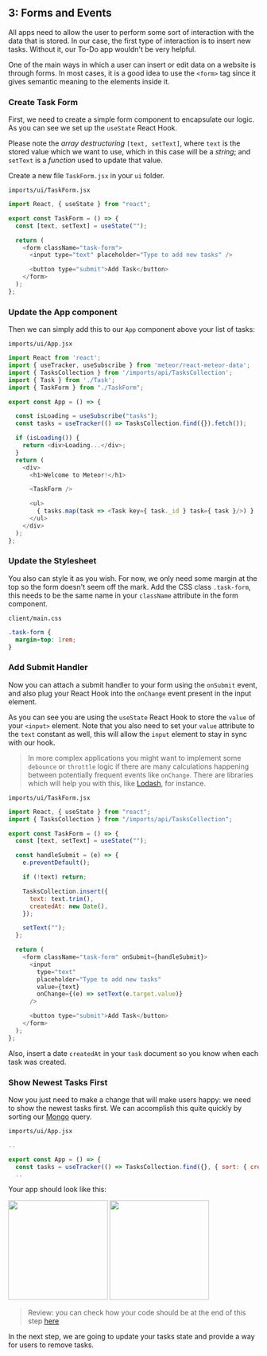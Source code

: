 ## 3: Forms and Events

All apps need to allow the user to perform some sort of interaction with the data that is stored. In our case, the first type of interaction is to insert new tasks. Without it, our To-Do app wouldn't be very helpful.

One of the main ways in which a user can insert or edit data on a website is through forms. In most cases, it is a good idea to use the `<form>` tag since it gives semantic meaning to the elements inside it.

### Create Task Form

First, we need to create a simple form component to encapsulate our logic. As you can see we set up the `useState` React Hook.

Please note the _array destructuring_ `[text, setText]`, where `text` is the stored value which we want to use, which in this case will be a _string_; and `setText` is a _function_ used to update that value.

Create a new file `TaskForm.jsx` in your `ui` folder.

`imports/ui/TaskForm.jsx`

```js
import React, { useState } from "react";

export const TaskForm = () => {
  const [text, setText] = useState("");

  return (
    <form className="task-form">
      <input type="text" placeholder="Type to add new tasks" />

      <button type="submit">Add Task</button>
    </form>
  );
};
```

### Update the App component

Then we can simply add this to our `App` component above your list of tasks:

`imports/ui/App.jsx`

```js
import React from 'react';
import { useTracker, useSubscribe } from 'meteor/react-meteor-data';
import { TasksCollection } from '/imports/api/TasksCollection';
import { Task } from './Task';
import { TaskForm } from "./TaskForm";

export const App = () => {

  const isLoading = useSubscribe("tasks");
  const tasks = useTracker(() => TasksCollection.find({}).fetch());

  if (isLoading()) {
    return <div>Loading...</div>;
  }
  return (
    <div>
      <h1>Welcome to Meteor!</h1>

      <TaskForm />

      <ul>
        { tasks.map(task => <Task key={ task._id } task={ task }/>) }
      </ul>
    </div>
  );
};
```

### Update the Stylesheet

You also can style it as you wish. For now, we only need some margin at the top so the form doesn't seem off the mark. Add the CSS class `.task-form`, this needs to be the same name in your `className` attribute in the form component.

`client/main.css`

```css
.task-form {
  margin-top: 1rem;
}
```

### Add Submit Handler

Now you can attach a submit handler to your form using the `onSubmit` event, and also plug your React Hook into the `onChange` event present in the input element.

As you can see you are using the `useState` React Hook to store the `value` of your `<input>` element. Note that you also need to set your `value` attribute to the `text` constant as well, this will allow the `input` element to stay in sync with our hook.

> In more complex applications you might want to implement some `debounce` or `throttle` logic if there are many calculations happening between potentially frequent events like `onChange`. There are libraries which will help you with this, like [Lodash](https://lodash.com/), for instance.

`imports/ui/TaskForm.jsx`

```js
import React, { useState } from "react";
import { TasksCollection } from "/imports/api/TasksCollection";

export const TaskForm = () => {
  const [text, setText] = useState("");

  const handleSubmit = (e) => {
    e.preventDefault();

    if (!text) return;

    TasksCollection.insert({
      text: text.trim(),
      createdAt: new Date(),
    });

    setText("");
  };

  return (
    <form className="task-form" onSubmit={handleSubmit}>
      <input
        type="text"
        placeholder="Type to add new tasks"
        value={text}
        onChange={(e) => setText(e.target.value)}
      />

      <button type="submit">Add Task</button>
    </form>
  );
};
```

Also, insert a date `createdAt` in your `task` document so you know when each task was created.

### Show Newest Tasks First

Now you just need to make a change that will make users happy: we need to show the newest tasks first. We can accomplish this quite quickly by sorting our [Mongo](https://guide.meteor.com/collections.html#mongo-collections) query.

`imports/ui/App.jsx`

```js
..

export const App = () => {
  const tasks = useTracker(() => TasksCollection.find({}, { sort: { createdAt: -1 } }).fetch());
  ..
```

Your app should look like this:

<img width="200px" src="/tutorials/react/assets/step03-form-new-task.png"/>

<img width="200px" src="/tutorials/react/assets/step03-new-task-on-list.png"/>

> Review: you can check how your code should be at the end of this step [here](https://github.com/meteor/react-tutorial/tree/master/src/simple-todos/step03)

In the next step, we are going to update your tasks state and provide a way for users to remove tasks.
